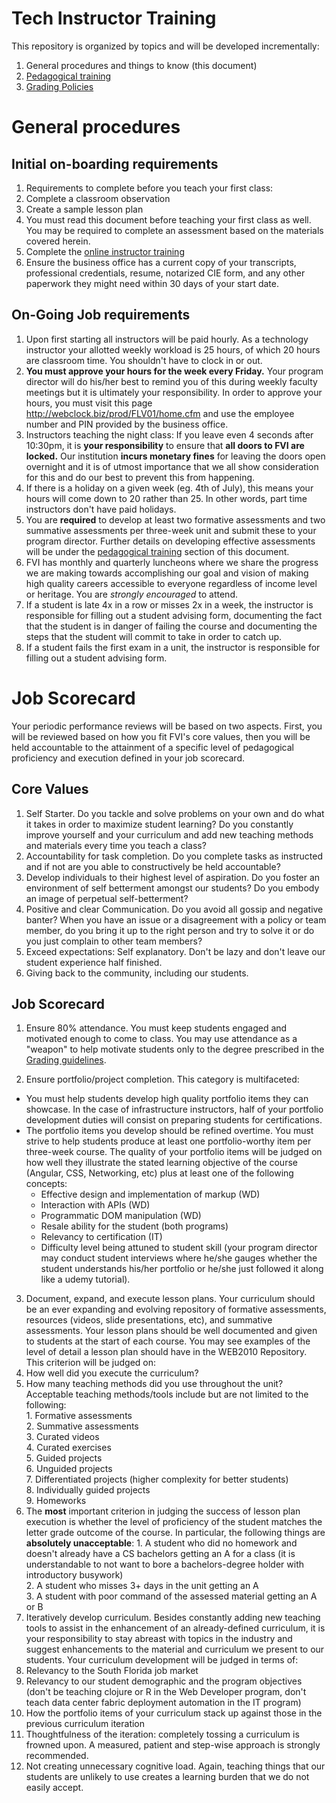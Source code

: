 # Tech Instructor Training

This repository is organized by topics and will be developed incrementally:

1. General procedures and things to know (this document)
2. [Pedagogical training](pedagogy.md)
3. [Grading Policies](grading.md)

# General procedures

## Initial on-boarding requirements

1. Requirements to complete before you teach your first class:
  1. Complete a classroom observation
  2. Create a sample lesson plan
  3. You must read this document before teaching your first class as well. You may be required to complete an assessment based on the materials covered herein.
  4. Complete the [online instructor training](https://github.com/FVITech/General-Procedures-Tooling/blob/master/onboarding.md)
2. Ensure the business office has a current copy of your transcripts, professional credentials, resume, notarized CIE form, and any other paperwork they might need within 30 days of your start date.

## On-Going Job requirements
1. Upon first starting all instructors will be paid hourly. As a technology instructor your allotted weekly workload is 25 hours, of which 20 hours are classroom time. You shouldn't have to clock in or out.
2. **You must approve your hours for the week every Friday.**  Your program director will do his/her best to remind you of this during weekly faculty meetings but it is ultimately your responsibility. In order to approve your hours, you must visit this page http://webclock.biz/prod/FLV01/home.cfm and use the employee number and PIN provided by the business office.
3. Instructors teaching the night class: If you leave even 4 seconds after 10:30pm, it is **your responsibility** to ensure that **all doors to FVI are locked.** Our institution **incurs monetary fines** for leaving the doors open overnight and it is of utmost importance that we all show consideration for this and do our best to prevent this from happening.
4. If there is a holiday on a given week (eg. 4th of July), this means your hours will come down to 20 rather than 25. In other words, part time instructors don't have paid holidays.
5. You are **required** to develop at least two formative assessments and two summative assessments per three-week unit and submit these to your program director. Further details on developing effective assessments will be under the [pedagogical training](pedagogy.md) section of this document.
6. FVI has monthly and quarterly luncheons where we share the progress we are making towards accomplishing our goal and vision of making high quality careers accessible to everyone regardless of income level or heritage. You are *strongly encouraged* to attend.
7. If a student is late 4x in a row or misses 2x in a week, the instructor is responsible for filling out a student advising form, documenting the fact that the student is in danger of failing the course and documenting the steps that the student will commit to take in order to catch up.
8. If a student fails the first exam in a unit, the instructor is responsible for filling out a student advising form.

# Job Scorecard
Your periodic performance reviews will be based on two aspects. First, you will be reviewed based on how you fit FVI's core values, then you will be held accountable to the attainment of a specific level of pedagogical proficiency and execution defined in your job scorecard.

## Core Values
1. Self Starter. Do you tackle and solve problems on your own and do what it takes in order to maximize student learning? Do you constantly improve yourself and your curriculum and add new teaching methods and materials every time you teach a class?  
2. Accountability for task completion. Do you complete tasks as instructed and if not are you able to constructively be held accountable?
3. Develop individuals to their highest level of aspiration. Do you foster an environment of self betterment amongst our students? Do you embody an image of perpetual self-betterment?  
4. Positive and clear Communication. Do you avoid all gossip and negative banter? When you have an issue or a disagreement with a policy or team member, do you bring it up to the right person and try to solve it or do you just complain to other team members?  
5. Exceed expectations: Self explanatory. Don't be lazy and don't leave our student experience half finished.  
6. Giving back to the community, including our students.  

## Job Scorecard
1. Ensure 80% attendance. You must keep students engaged and motivated enough to come to class. You may use attendance as a "weapon" to help motivate students only to the degree prescribed in the [Grading guidelines](grading.md).  

2. Ensure portfolio/project completion. This category is multifaceted:
  * You must help students develop high quality portfolio items they can showcase. In the case of infrastructure instructors, half of your portfolio development duties will consist on preparing students for certifications.  
  * The portfolio items you develop should be refined overtime. You must strive to help students produce at least one portfolio-worthy item per three-week course. The quality of your portfolio items will be judged on how well they illustrate the stated learning objective of the course (Angular, CSS, Networking, etc) plus at least one of the following concepts:  
    * Effective design and implementation of markup (WD)  
    * Interaction with APIs (WD)  
    * Programmatic DOM manipulation (WD)  
    * Resale ability for the student (both programs)  
    * Relevancy to certification (IT)  
    * Difficulty level being attuned to student skill (your program director may conduct student interviews where he/she gauges whether the student understands his/her portfolio or he/she just followed it along like a udemy tutorial).  

3. Document, expand, and execute lesson plans. Your curriculum should be an ever expanding and evolving repository of formative assessments, resources (videos, slide presentations, etc), and summative assessments. Your lesson plans should be well documented and given to students at the start of each course. You may see examples of the level of detail a lesson plan should have in the WEB2010 Repository. This criterion will be judged on:  
  1. How well did you execute the curriculum?  
  2. How many teaching methods did you use throughout the unit? Acceptable teaching methods/tools include but are not limited to the following:  
    1. Formative assessments  
    2. Summative assessments  
    3. Curated videos  
    4. Curated exercises  
    5. Guided projects  
    6. Unguided projects  
    7. Differentiated projects (higher complexity for better students)  
    8. Individually guided projects  
    9. Homeworks  
  3. The **most** important criterion in judging the success of lesson plan execution is whether the level of proficiency of the student matches the letter grade outcome of the course. In particular, the following things are **absolutely unacceptable**:
    1. A student who did no homework and doesn't already have a CS bachelors getting an A for a class (it is understandable to not want to bore a bachelors-degree holder with introductory busywork)  
    2. A student who misses 3+ days in the unit getting an A  
    3. A student with poor command of the assessed material getting an A or B  
4. Iteratively develop curriculum. Besides constantly adding new teaching tools to assist in the enhancement of an already-defined curriculum, it is your responsibility to stay abreast with topics in the industry and suggest enhancements to the material and curriculum we present to our students. Your curriculum development will be judged in terms of:  
  1. Relevancy to the South Florida job market  
  2. Relevancy to our student demographic and the program objectives (don't be teaching clojure or R in the Web Developer program, don't teach data center fabric deployment automation in the IT program)  
  3. How the portfolio items of your curriculum stack up against those in the previous curriculum iteration  
  4. Thoughtfulness of the iteration: completely tossing a curriculum  is frowned upon. A measured, patient and step-wise approach is strongly recommended.  
  5. Not creating unnecessary cognitive load. Again, teaching things that our students are unlikely to use creates a learning burden that we do not easily accept.  
